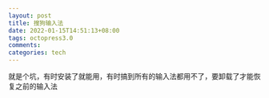 ```yaml
---
layout: post
title: 搜狗输入法
date: 2022-01-15T14:51:13+08:00
tags: octopress3.0
comments: 
categories: tech
---
```

就是个坑，有时安装了就能用，有时搞到所有的输入法都用不了，要卸载了才能恢复之前的输入法
